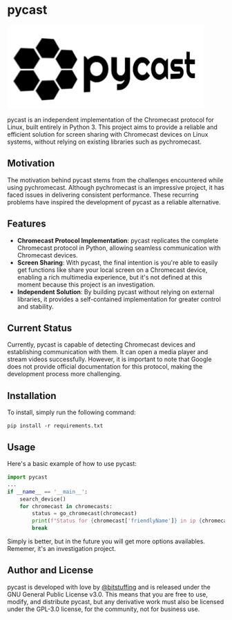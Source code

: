 # pycast

![pycast logo](https://raw.githubusercontent.com/bitstuffing/pycast/master/logo.png)

pycast is an independent implementation of the Chromecast protocol for Linux, built entirely in Python 3. This project aims to provide a reliable and efficient solution for screen sharing with Chromecast devices on Linux systems, without relying on existing libraries such as pychromecast.

## Motivation

The motivation behind pycast stems from the challenges encountered while using pychromecast. Although pychromecast is an impressive project, it has faced issues in delivering consistent performance. These recurring problems have inspired the development of pycast as a reliable alternative.

## Features

- **Chromecast Protocol Implementation**: pycast replicates the complete Chromecast protocol in Python, allowing seamless communication with Chromecast devices.
- **Screen Sharing**: With pycast, the final intention is you're able to easily get functions like share your local screen on a Chromecast device, enabling a rich multimedia experience, but it's not defined at this moment because this project is an investigation.
- **Independent Solution**: By building pycast without relying on external libraries, it provides a self-contained implementation for greater control and stability.

## Current Status

Currently, pycast is capable of detecting Chromecast devices and establishing communication with them. It can open a media player and stream videos successfully. However, it is important to note that Google does not provide official documentation for this protocol, making the development process more challenging.

## Installation

To install, simply run the following command:

```
pip install -r requirements.txt
```

## Usage

Here's a basic example of how to use pycast:

```python
import pycast
...
if __name__ == '__main__':
    search_device()
    for chromecast in chromecasts:
        status = go_chromecast(chromecast)  
        print(f"Status for {chromecast['friendlyName']} in ip {chromecast['ip']}: {status}")
        break
```

Simply is better, but in the future you will get more options availables. Rememer, it's an investigation project.

## Author and License

pycast is developed with love by [@bitstuffing](https://github.com/bitstuffing) and is released under the GNU General Public License v3.0. This means that you are free to use, modify, and distribute pycast, but any derivative work must also be licensed under the GPL-3.0 license, for the community, not for business use.